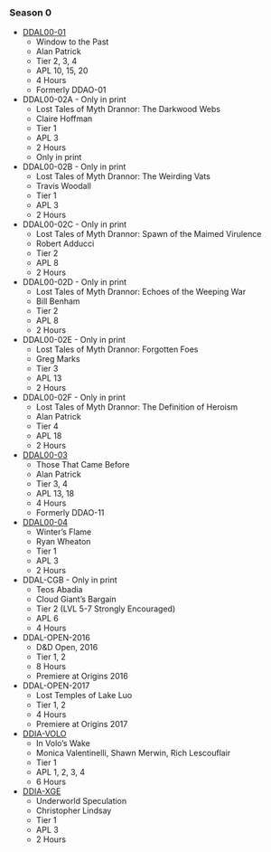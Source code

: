 ### Season 0
* [DDAL00-01](http://www.dmsguild.com/product/200609/DDAL0001-Window-to-the-Past?affiliate_id=757342?affiliate_id=757342)
    * Window to the Past
    * Alan Patrick
    * Tier 2, 3, 4
    * APL 10, 15, 20
    * 4 Hours
    * Formerly DDAO-01
* DDAL00-02A - Only in print
    * Lost Tales of Myth Drannor: The Darkwood Webs
    * Claire Hoffman
    * Tier 1
    * APL 3
    * 2 Hours
    * Only in print
* DDAL00-02B - Only in print
    * Lost Tales of Myth Drannor: The Weirding Vats
    * Travis Woodall
    * Tier 1
    * APL 3
    * 2 Hours
* DDAL00-02C - Only in print
    * Lost Tales of Myth Drannor: Spawn of the Maimed Virulence
    * Robert Adducci
    * Tier 2
    * APL 8
    * 2 Hours
* DDAL00-02D - Only in print
    * Lost Tales of Myth Drannor: Echoes of the Weeping War
    * Bill Benham
    * Tier 2
    * APL 8
    * 2 Hours
* DDAL00-02E - Only in print
    * Lost Tales of Myth Drannor: Forgotten Foes
    * Greg Marks
    * Tier 3
    * APL 13
    * 2 Hours
* DDAL00-02F - Only in print
    * Lost Tales of Myth Drannor: The Definition of Heroism
    * Alan Patrick
    * Tier 4
    * APL 18
    * 2 Hours
* [DDAL00-03](http://www.dmsguild.com/product/230030/DDAL0003-Those-That-Came-Before?affiliate_id=757342?affiliate_id=757342)
    * Those That Came Before
    * Alan Patrick
    * Tier 3, 4
    * APL 13, 18
    * 4 Hours
    * Formerly DDAO-11
* [DDAL00-04](http://www.dmsguild.com/product/229261/DDAL0004-Winters-Flame-5e?affiliate_id=757342?affiliate_id=757342)
    * Winter’s Flame
    * Ryan Wheaton
    * Tier 1
    * APL 3
    * 2 Hours
* DDAL-CGB - Only in print
    * Teos Abadia
    * Cloud Giant’s Bargain
    * Tier 2 (LVL 5-7 Strongly Encouraged)
    * APL 6
    * 4 Hours
* DDAL-OPEN-2016
    * D&D Open, 2016
    * Tier 1, 2
    * 8 Hours
    * Premiere at Origins 2016
* DDAL-OPEN-2017
    * Lost Temples of Lake Luo
    * Tier 1, 2
    * 4 Hours
    * Premiere at Origins 2017
* [DDIA-VOLO](http://www.dmsguild.com/product/203580/In-Volos-Wake-5e?affiliate_id=757342?affiliate_id=757342)
    * In Volo’s Wake
    * Monica Valentinelli, Shawn Merwin, Rich Lescouflair
    * Tier 1
    * APL 1, 2, 3, 4
    * 6 Hours
* [DDIA-XGE](http://www.dmsguild.com/product/230970/DDIAXGE-Underworld-Speculation?affiliate_id=757342?affiliate_id=757342)
    * Underworld Speculation
    * Christopher Lindsay
    * Tier 1
    * APL 3
    * 2 Hours
